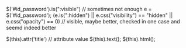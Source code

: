 
$('#id_password').is(":visible") // sometimes not enough
e = $('#id_password'); (e.is(":hidden") || e.css("visibility") == "hidden" || e.css("opacity") == 0) // visible, maybe better, checked in one case and seemd indeed better

$(this).attr('title') // attribute value
$(this).text();
$(this).html();
